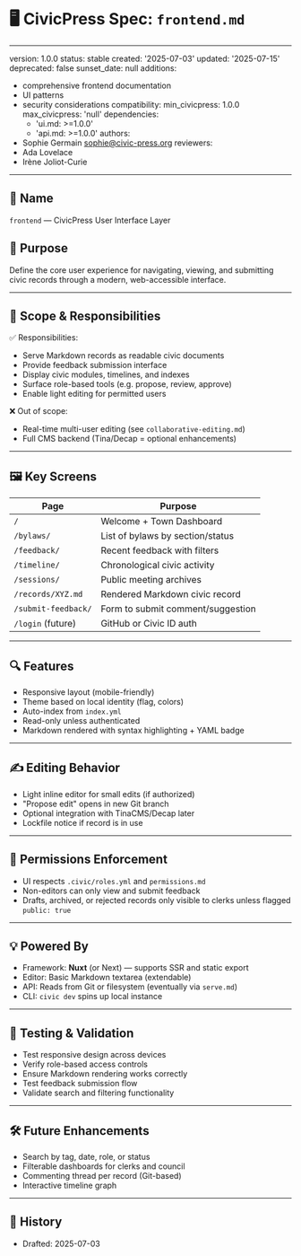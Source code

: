 # 🖥️ CivicPress Spec: `frontend.md`

---
version: 1.0.0
status: stable
created: '2025-07-03'
updated: '2025-07-15'
deprecated: false
sunset_date: null
additions:

- comprehensive frontend documentation
- UI patterns
- security considerations
compatibility:
  min_civicpress: 1.0.0
  max_civicpress: 'null'
  dependencies:
  - 'ui.md: >=1.0.0'
  - 'api.md: >=1.0.0'
authors:
- Sophie Germain <sophie@civic-press.org>
reviewers:
- Ada Lovelace
- Irène Joliot-Curie

---

## 📛 Name

`frontend` — CivicPress User Interface Layer

## 🎯 Purpose

Define the core user experience for navigating, viewing, and submitting civic
records through a modern, web-accessible interface.

---

## 🧩 Scope & Responsibilities

✅ Responsibilities:

- Serve Markdown records as readable civic documents
- Provide feedback submission interface
- Display civic modules, timelines, and indexes
- Surface role-based tools (e.g. propose, review, approve)
- Enable light editing for permitted users

❌ Out of scope:

- Real-time multi-user editing (see `collaborative-editing.md`)
- Full CMS backend (Tina/Decap = optional enhancements)

---

## 🖼️ Key Screens

| Page                | Purpose                           |
| ------------------- | --------------------------------- |
| `/`                 | Welcome + Town Dashboard          |
| `/bylaws/`          | List of bylaws by section/status  |
| `/feedback/`        | Recent feedback with filters      |
| `/timeline/`        | Chronological civic activity      |
| `/sessions/`        | Public meeting archives           |
| `/records/XYZ.md`   | Rendered Markdown civic record    |
| `/submit-feedback/` | Form to submit comment/suggestion |
| `/login` (future)   | GitHub or Civic ID auth           |

---

## 🔍 Features

- Responsive layout (mobile-friendly)
- Theme based on local identity (flag, colors)
- Auto-index from `index.yml`
- Read-only unless authenticated
- Markdown rendered with syntax highlighting + YAML badge

---

## ✍️ Editing Behavior

- Light inline editor for small edits (if authorized)
- "Propose edit" opens in new Git branch
- Optional integration with TinaCMS/Decap later
- Lockfile notice if record is in use

---

## 🔐 Permissions Enforcement

- UI respects `.civic/roles.yml` and `permissions.md`
- Non-editors can only view and submit feedback
- Drafts, archived, or rejected records only visible to clerks unless flagged
  `public: true`

---

## 💡 Powered By

- Framework: **Nuxt** (or Next) — supports SSR and static export
- Editor: Basic Markdown textarea (extendable)
- API: Reads from Git or filesystem (eventually via `serve.md`)
- CLI: `civic dev` spins up local instance

---

## 🧪 Testing & Validation

- Test responsive design across devices
- Verify role-based access controls
- Ensure Markdown rendering works correctly
- Test feedback submission flow
- Validate search and filtering functionality

---

## 🛠️ Future Enhancements

- Search by tag, date, role, or status
- Filterable dashboards for clerks and council
- Commenting thread per record (Git-based)
- Interactive timeline graph

---

## 📅 History

- Drafted: 2025-07-03
